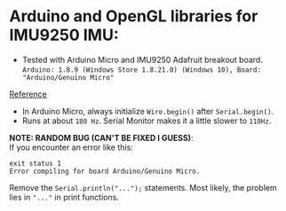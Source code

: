 # Arduino and OpenGL libraries for IMU9250 IMU:
- Tested with Arduino Micro and IMU9250 Adafruit breakout board.
`Arduino: 1.8.9 (Windows Store 1.8.21.0) (Windows 10), Board: "Arduino/Genuino Micro"`

[Reference](https://bitbucket.org/cinqlair/mpu9250)

- In Arduino Micro, always initialize `Wire.begin()` after `Serial.begin()`. 
- Runs at about `180 Hz`. Serial Monitor makes it a little slower to `110Hz`.

**NOTE: RANDOM BUG (CAN'T BE FIXED I GUESS)**:<br>
If you encounter an error like this:
```
exit status 1
Error compiling for board Arduino/Genuino Micro.
```
Remove the `Serial.println("...");` statements. Most likely, the problem lies in `"..."` in print functions. 
